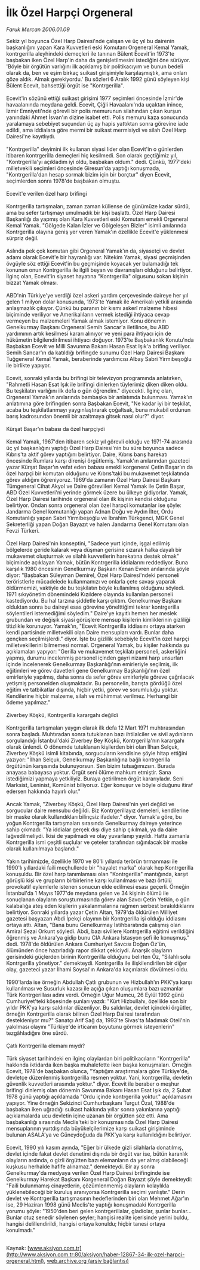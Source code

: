 # İlk Özel Harpçi Orgeneral

*Faruk Mercan 2006.01.09*

<font class="agenda2NewsSpot">
 Sekiz yıl boyunca Özel Harp Dairesi'nde çalışan ve üç yıl bu dairenin başkanlığını yapan Kara Kuvvetleri eski Komutanı Orgeneral Kemal Yamak, kontrgerilla aleyhindeki demeçleri ile tanınan Bülent Ecevit'in 1973'te başbakan iken Özel Harp'in daha da genişletilmesini istediğini öne sürüyor.
</font>
<font class="newsDetail">
 'Böyle bir örgütün varlığını ilk açıklamış bir politikacıyım ve bunun bedeli olarak da, ben ve eşim birkaç suikast girişimiyle karşılaşmıştık, ama onları göze aldık. Almak gerekiyordu.' Bu sözleri 6 Aralık 1992 günü söyleyen kişi Bülent Ecevit, bahsettiği örgüt ise "Kontrgerilla".
 <br>
  <br/>
  Ecevit'in sözünü ettiği suikast girişimi 1977 seçimleri öncesinde İzmir'de havaalanında meydana geldi. Ecevit, Çiğli Havaalanı'nda uçaktan inince, İzmir Emniyeti'nde görevli bir polis memurunun silahından çıkan kurşun yanındaki Ahmet İsvan'ın dizine isabet etti. Polis memuru kaza sonucunda yaralamaya sebebiyet suçundan üç ay hapis yattıktan sonra görevine iade edildi, ama iddialara göre mermi bir suikast mermisiydi ve silah Özel Harp Dairesi'ne kayıtlıydı.
  <br/>
  <br/>
  "Kontrgerilla" deyimini ilk kullanan siyasi lider olan Ecevit'in o günlerden itibaren kontrgerilla demeçleri hiç kesilmedi. Son olarak geçtiğimiz yıl, "Kontrgerilla'yı açıkladım iyi oldu, başbakan oldum." dedi. Çünkü, 1977'deki milletvekili seçimleri öncesinde Giresun'da yaptığı konuşmada, "Kontrgerilla'dan hesap sormak bizim için bir borçtur" diyen Ecevit, seçimlerden sonra 1978'de başbakan olmuştu.
  <br/>
  <br/>
  Ecevit'e verilen özel harp brifingi
  <br/>
  <br/>
  Kontrgerilla tartışmaları, zaman zaman küllense de günümüze kadar sürdü, ama bu sefer tartışmayı umulmadık bir kişi başlattı. Özel Harp Dairesi Başkanlığı da yapmış olan Kara Kuvvetleri eski Komutanı emekli Orgeneral Kemal Yamak. "Gölgede Kalan İzler ve Gölgeleşen Bizler" isimli anılarında Kontrgerilla olayına geniş yer veren Yamak'ın özellikle Ecevit'e yüklenmesi sürpriz değil.
  <br/>
  <br/>
  Aslında pek çok komutan gibi Orgeneral Yamak'ın da, siyasetçi ve devlet adamı olarak Ecevit'e bir hayranlığı var. Nitekim Yamak, siyasi geçmişinden övgüyle söz ettiği Ecevit'in bu geçmişinde koyacak yer bulamadığı tek konunun onun Kontrgerilla ile ilgili beyan ve davranışları olduğunu belirtiyor. İlginç olan, Ecevit'in siyaset hayatına "Kontrgerilla" olgusunu sokan kişinin bizzat Yamak olması.
  <br/>
  <br/>
  ABD'nin Türkiye'ye verdiği özel askeri yardım çerçevesinde daireye her yıl gelen 1 milyon dolar konusunda, 1973'te Yamak ile Amerikalı yetkili arasında anlaşmazlık çıkıyor. Çünkü bu paranın bir kısmı askerî malzeme hibesi biçiminde veriliyor ve Amerikalıların vermek istediği ihtiyaca cevap vermeyen bu malzemeleri Yamak almak istemiyor. Konu dönemin Genelkurmay Başkanı Orgeneral Semih Sancar'a iletilince, bu ABD yardımının artık kesilmesi kararı alınıyor ve yeni para ihtiyacı için de hükümetin bilgilendirilmesi ihtiyacı doğuyor. 1973'te Başbakanlık Konutu'nda Başbakan Ecevit ve Milli Savunma Bakanı Hasan Esat Işık'a brifing veriliyor. Semih Sancar'ın da katıldığı brifingde sunumu Özel Harp Dairesi Başkanı Tuğgeneral Kemal Yamak, beraberinde yardımcısı Albay Sabri Yirmibeşoğlu ile birlikte yapıyor.
  <br/>
  <br/>
  Ecevit, sonraki yıllarda bu brifingi bir televizyon programında anlatırken, "Rahmetli Hasan Esat Işık ile brifingi dinlerken tüylerimiz diken diken oldu. Bu teşkilatın varlığını ilk defa o gün öğrendim." diyecekti. İlginç olan, Orgeneral Yamak'ın anılarında bambaşka bir anlatımda bulunması. Yamak'ın anlatımına göre brifingden sonra Başbakan Ecevit, "Ne kadar iyi bir teşkilat, acaba bu teşkilatlanmayı yaygınlaştırarak çoğaltsak, buna mukabil ordunun barış kadrosundan önemli bir azaltmaya gitsek nasıl olur?" diyor.
  <br/>
  <br/>
  Kürşat Başar'ın babası da özel harpçiydi
  <br/>
  <br/>
  Kemal Yamak, 1967'den itibaren sekiz yıl görevli olduğu ve 1971-74 arasında üç yıl başkanlığını yaptığı Özel Harp Dairesi'nin bu süre boyunca sadece Kıbrıs'ta aktif görev yaptığını belirtiyor. Daire, Kıbrıs barış harekatı öncesinde Rumlara karşı direnişi örgütlemiş. Yamak'ın anılarından gazeteci yazar Kürşat Başar'ın vefat eden babası emekli korgeneral Çetin Başar'ın da özel harpçi bir komutan olduğunu ve Kıbrıs'taki bu mukavemet teşkilatında görev aldığını öğreniyoruz. 1969'da zamanın Özel Harp Dairesi Başkanı Tümgeneral Cihat Akyol ve Daire görevlileri Kemal Yamak ile Çetin Başar, ABD Özel Kuvvetleri'ni yerinde görmek üzere bu ülkeye gidiyorlar. Yamak, Özel Harp Dairesi tarihinde orgeneral olan ilk kişinin kendisi olduğunu belirtiyor. Ondan sonra orgeneral olan özel harpçi komutanlar ise şöyle: Jandarma Genel komutanlığı yapan Adnan Doğu ve Aydın İlter,  Ordu Komutanlığı yapan Sabri Yirmibeşoğlu ve İbrahim Türkgenci, MGK Genel Sekreterliği yapan Doğan Bayazıt ve halen Jandarma Genel Komutanı olan Fevzi Türkeri.
  <br/>
  <br/>
  Özel Harp Dairesi'nin konseptini, "Sadece yurt içinde, işgal edilmiş bölgelerde geride kalarak veya düşman gerisine sızarak halka dayalı bir mukavemet oluşturmak ve silahlı kuvvetlerin harekatına destek olmak" biçiminde açıklayan Yamak, bütün Kontrgerilla iddialarını reddediyor. Buna karşılık 1980 öncesinin Genelkurmay Başkanı Kenan Evren anılarında şöyle diyor: "Başbakan Süleyman Demirel, Özel Harp Dairesi'ndeki personeli teröristlerle mücadelede kullanmamızı ve onlarla çete savaşı yaparak öldürmemizi, vaktiyle de bu teşkilatın böyle kullanılmış olduğunu söyledi. 1971 sıkıyönetim dönemindeki Kızıldere olayında kullanılan personeli kastediyordu. Bu hal tarzına şiddetle karşı çıktım. Genelkurmay Başkanı olduktan sonra bu daireyi esas görevine yönelttiğimi tekrar kontrgerilla söylentileri istemediğimi söyledim." Daire'ye kayıtlı hemen her meslek grubundan ve değişik siyasi görüşlere mensup kişilerin kimliklerinin gizliliği titizlikle korunuyor. Yamak'ın, "Ecevit Kontrgerilla iddiasını ortaya atarken kendi partisinde milletvekili olan Daire mensupları vardı. Bunlar daha gençken seçilmişlerdi." diyor. İşte bu gizlilik sebebiyle Ecevit'in özel harpçi milletvekillerini bilmemesi normal. Orgeneral Yamak, bu kişiler hakkında şu açıklamaları yapıyor: "Gerilla ve mukavemet teşkilatı personeli, askerliğini yapmış, durumu incelenmiş personel içinden gayri nizami harp unsurları içinde incelenerek Genelkurmay Başkanlığı'nın emirleriyle seçilmiş, ilk eğitimleri ve görev davetleri gene Genelkurmay Başkanlığı'nın özel emirleriyle yapılmış, daha sonra da sefer görev emirleriyle göreve çağrılacak yetişmiş personelden oluşmaktadır. Bu personelin, barışta gördüğü özel eğitim ve tatbikatlar dışında, hiçbir yetki, görev ve sorumluluğu yoktur. Kendilerine hiçbir malzeme, silah ve mühimmat verilmez. Herhangi bir ödeme yapılmaz."
  <br/>
  <br/>
  Ziverbey Köşkü, Kontrgerilla karargahı değildi
  <br/>
  <br/>
  Kontrgerilla tartışmaları yaygın olarak ilk defa 12 Mart 1971 muhtırasından sonra başladı. Muhtıradan sonra tutuklanan bazı ihtilalciler ve sivil aydınların sorgulandığı İstanbul'daki Ziverbey Bey Köşkü, Kontrgerilla'nın karargahı olarak ünlendi. O dönemde tutuklanan kişilerden biri olan İlhan Selçuk, Ziverbey Köşkü isimli kitabında, sorgucuların kendisine şöyle hitap ettiğini yazıyor: "İlhan Selçuk, Genelkurmay Başkanlığına bağlı kontrgerilla örgütünün karşısında bulunuyorsun. Sen bizim tutsağımızsın. Burada anayasa babayasa yoktur. Örgüt seni ölüme mahkum etmiştir. Sana istediğimizi yapmaya yetkiliyiz. Buraya getirilmen örgüt kararıyladır. Seni Marksist, Leninist, Komünist biliyoruz. Eğer konuşur ve böyle olduğunu itiraf edersen hakkında hayırlı olur."
  <br/>
  <br/>
  Ancak Yamak, "Ziverbey Köşkü, Özel Harp Dairesi'nin yeri değildi ve sorgucular daire mensubu değildi. Biz Kontrgerillayız demeleri, kendilerine bir maske olarak kullandıkları bilinçsiz ifadeler." diyor. Yamak'a göre, bu yoğun Kontrgerilla tartışmaları sırasında Genelkurmay daireye yeterince sahip çıkmadı: "Ya iddialar gerçek dışı diye sahip çıkılmalı, ya da daire lağvedilmeliydi. İkisi de yapılmadı ve olay yuvarlanıp yayıldı. Hatta zamanla Kontrgerilla ismi çeşitli suçlular ve çeteler tarafından sığınılacak bir maske olarak kullanılmaya başlandı."
  <br/>
  <br/>
  Yakın tarihimizde, özellikle 1970 ve 80'li yıllarda terörün tırmanması ile 1990'lı yıllardaki faili meçhullerde bir "hayalet marka" olarak hep Kontrgerilla konuşuldu. Bir özel harp tanımlaması olan "Kontrgerilla" mantığında, karşıt görüşlü kişi ve grupların birbirlerine karşı kullanılması ve bazı örtülü provokatif eylemlerle istenen sonucun elde edilmesi esası geçerli. Örneğin İstanbul'da 1 Mayıs 1977'de meydana gelen ve 34 kişinin ölümü ile sonuçlanan olayların soruşturmasında görev alan Savcı Çetin Yetkin, o gün kalabalığa ateş eden kişilerin yakalanmalarına rağmen serbest bırakıldıklarını belirtiyor. Sonraki yıllarda yazar Çetin Altan, 1979'da öldürülen Milliyet gazetesi başyazarı Abdi İpekçi olayının bir Kontrgerilla işi olduğu iddiasını ortaya attı. Altan, "Bana bunu Genelkurmay İstihbaratında çalışmış olan Amiral Sezai Orkunt söyledi. Abdi, bazı sivillere Kontrgerilla eğitimi verildiğini öğrenmiş ve Ankara'ya gidip bunu CIA Ankara İstasyon şefi ile konuşmuş." dedi. 1978'de öldürülen Ankara Cumhuriyet Savcısı Doğan Öz'ün, ölümünden önce hazırladığı rapor dikkat çekiciydi. Anarşik olayların gerisindeki güçlerden birinin Kontrgerilla olduğunu belirten Öz, "Silahlı solu Kontrgerilla yönetiyor." demekteydi. Kontrgerilla ile ilişkilendirilen bir diğer olay, gazeteci yazar İlhami Soysal'ın Ankara'da kaçırılarak dövülmesi oldu.
  <br/>
  <br/>
  1990'larda ise örneğin Abdullah Çatlı grubunun ve Hizbullah'ın PKK'ya karşı kullanılması ve Susurluk kazası ile açığa çıkan oluşumlara bazı uzmanlar Türk Kontrgerillası adını verdi. Örneğin Uğur Mumcu, 26 Eylül 1992 günü Cumhuriyet'teki köşesinde şunları yazdı: "Kürt Hizbullahı, özellikle son bir yıldır PKK'ya karşı saldırılar düzenliyor. Bu saldırılar, devlet içindeki örgütler, örneğin Kontrgerilla olarak bilinen Özel Harp Dairesi tarafından destekleniyor mu?" Sanatçı Arif Sağ da, 1993'te Sivas'ta Madımak Oteli'nin yakılması olayını "Türkiye'de irticanın boyutunu görmek isteyenlerin" tezgâhladığını öne sürdü.
  <br/>
  <br/>
  Çatlı Kontrgerilla elemanı mıydı?
  <br/>
  <br/>
  Türk siyaset tarihindeki en ilginç olaylardan biri politikacıların "Kontrgerilla" hakkında iktidarda iken başka muhalefette iken başka konuşmaları. Örneğin Ecevit, 1978'de başbakan olunca, "Yaptığım araştırmalara göre Türkiye'de, devletçe düzenlenmiş kontrgerilla resmen yoktur. Yani, kontrgerilla, devletin güvenlik kuvvetleri arasında yoktur." diyor. Ecevit ile beraber o meşhur brifingi dinlemiş olan dönemin Savunma Bakanı Hasan Esat Işık da, 2 Şubat 1978 günü yaptığı açıklamada "Ordu içinde kontrgerilla yoktur." açıklamasını yapıyor. Yine örneğin Sekizinci Cumhurbaşkanı Turgut Özal, 1988'de başbakan iken uğradığı suikast hakkında yıllar sonra yakınlarına yaptığı açıklamalarda ucu devletin içine uzanan bir örgütten söz etti. Ama başbakanlığı sırasında Meclis'teki bir konuşmasında Özel Harp Dairesi mensuplarının yurtdışında büyükelçilerimize karşı suikast girişiminde bulunan ASALA'ya ve Güneydoğuda da PKK'ya karşı kullanıldığını belirtiyor.
  <br/>
  <br/>
  Ecevit, 1990 yılı kasım ayında, "Eğer bir ülkede gizli silahlarla donatılmış, devlet içinde fakat devlet denetimi dışında bir örgüt var ise, bütün karanlık olayların ardında, o gizli örgütten bazı elemanların da yer almış olabileceği kuşkusu herhalde hafife alınamaz." demekteydi. Bir ay sonra Genelkurmay'da medyaya verilen Özel Harp Dairesi brifinginde ise Genelkurmay Harekat Başkanı Korgeneral Doğan Bayazıt şöyle demekteydi: "Faili bulunmamış cinayetlerin, çözümlenmemiş olayların kolaylıkla yüklenebileceği bir kuruluş aranıyorsa Kontrgerilla seçimi yanlıştır." Derin devlet ve Kontrgerilla tartışmasının hedeflerinden biri olan Mehmet Ağar'ın ise, 29 Haziran 1998 günü Meclis'te yaptığı konuşmadaki Kontrgerilla yorumu şöyle: "1950'den beri gelen kontrgerillalar, gladiolar, şunlar bunlar... Bunlar otuz senedir söylenen şeyler; hangisi realite içerisinde yerini buldu, hangisi delillendirildi, hangisi ortaya konuldu; hiçbir tanesi ortaya konulmadı."
  <br/>
 </br>
</font>

Kaynak: [www.aksiyon.com.tr](http://www.aksiyon.com.tr:80/aksiyon/haber-12867-34-ilk-ozel-harpci-orgeneral.html), [web.archive.org (arşiv bağlantısı)](http://web.archive.org/web/20111228122438/http://www.aksiyon.com.tr:80/aksiyon/haber-12867-34-ilk-ozel-harpci-orgeneral.html)
